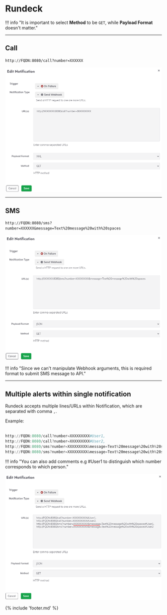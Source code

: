﻿# Rundeck

!!! info "It is important to select **Method** to be `GET`, while **Payload Format** doesn't matter." 

___

## Call

`http://FQDN:8080/call?number=XXXXXX`

![](files/RundeckCall.png) 

___

## SMS

`http://FQDN:8080/sms?number=XXXXXX&message=Text%20message%20with%20spaces`

![](files/RundeckSMS.png) 

!!! info "Since we can't manipulate Webhook arguments, this is required format to submit SMS message to API." 


___

## Multiple alerts within single notification

Rundeck accepts multiple lines/URLs within Notification, which are separated with comma `,`.

Example:

```powershell

http://FQDN:8080/call?number=XXXXXXXXX#User1,
http://FQDN:8080/call?number=XXXXXXXXX#User2,
http://FQDN:8080/sms?number=XXXXXXXXX&message=Text%20message%20with%20spaces#User1,
http://FQDN:8080/sms?number=XXXXXXXXX&message=Text%20message%20with%20spaces#User2

```

!!! info "You can also add comments e.g #User1 to distinguish which number corresponds to which person."

![](files/RundeckMulti.png) 

{% include 'footer.md' %}

